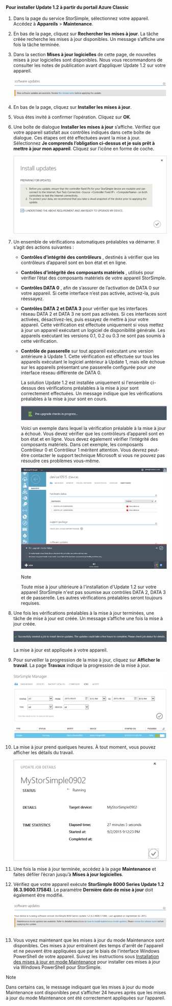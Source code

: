 <!--author=SharS last changed: 01/15/2016-->

#### <a name="to-install-update-12-from-the-azure-classic-portal"></a>Pour installer Update 1.2 à partir du portail Azure Classic
1. Dans la page du service StorSimple, sélectionnez votre appareil. Accédez à **Appareils** > **Maintenance**.
2. En bas de la page, cliquez sur **Rechercher les mises à jour**. La tâche créée recherche les mises à jour disponibles. Un message s’affiche une fois la tâche terminée.
3. Dans la section **Mises à jour logicielles** de cette page, de nouvelles mises à jour logicielles sont disponibles. Nous vous recommandons de consulter les notes de publication avant d’appliquer Update 1.2 sur votre appareil.
   
    ![Installer les mises à jour logicielles](./media/storsimple-install-update-via-portal/InstallUpdate12_11M.png)
4. En bas de la page, cliquez sur **Installer les mises à jour**.
5. Vous êtes invité à confirmer l’opération. Cliquez sur **OK**.
6. Une boîte de dialogue **Installer les mises à jour** s’affiche. Vérifiez que votre appareil satisfait aux contrôles indiqués dans cette boîte de dialogue. Ces étapes ont été effectuées avant la mise à jour. Sélectionnez **Je comprends l’obligation ci-dessus et je suis prêt à mettre à jour mon appareil**. Cliquez sur l’icône en forme de coche.
   
    ![Message de confirmation](./media/storsimple-install-update-via-portal/InstallUpdate12_2M.png)
7. Un ensemble de vérifications automatiques préalables va démarrer. Il s’agit des actions suivantes :
   
   * **Contrôles d’intégrité des contrôleurs** , destinés à vérifier que les contrôleurs d’appareil sont en bon état et en ligne.
   * **Contrôles d’intégrité des composants matériels** , utilisés pour vérifier l’état des composants matériels de votre appareil StorSimple.
   * **Contrôles DATA 0** , afin de s’assurer de l’activation de DATA 0 sur votre appareil. Si cette interface n’est pas activée, activez-la, puis réessayez.
   * **Contrôles DATA 2 et DATA 3** pour vérifier que les interfaces réseau DATA 2 et DATA 3 ne sont pas activées. Si ces interfaces sont activées, désactivez-les, puis essayez de mettre à jour votre appareil. Cette vérification est effectuée uniquement si vous mettez à jour un appareil exécutant un logiciel de disponibilité générale. Les appareils exécutant les versions 0.1, 0.2 ou 0.3 ne sont pas soumis à cette vérification.
   * **Contrôle de passerelle** sur tout appareil exécutant une version antérieure à Update 1. Cette vérification est effectuée sur tous les appareils exécutant le logiciel antérieur à Update 1, mais elle échoue sur les appareils présentant une passerelle configurée pour une interface réseau différente de DATA 0.
     
     La solution Update 1.2 est installée uniquement si l'ensemble ci-dessus des vérifications préalables à la mise à jour sont correctement effectuées. Un message indique que les vérifications préalables à la mise à jour sont en cours.
     
     ![Notification de la vérification préalable](./media/storsimple-install-update-via-portal/InstallUpdate12_3M.png)
     
     Voici un exemple dans lequel la vérification préalable à la mise à jour a échoué. Vous devez vérifier que les contrôleurs d’appareil sont en bon état et en ligne. Vous devez également vérifier l’intégrité des composants matériels. Dans cet exemple, les composants Contrôleur 0 et Contrôleur 1 méritent attention. Vous devrez peut-être contacter le support technique Microsoft si vous ne pouvez pas résoudre ces problèmes vous-même.
     
       ![Échec de la vérification préalable](./media/storsimple-install-update-via-portal/HCS_PreUpgradeChecksFailed-include.png)
     
     > [!NOTE]
     > Toute mise à jour ultérieure à l'installation d'Update 1.2 sur votre appareil StorSimple n'est pas soumise aux contrôles DATA 2, DATA 3 et de passerelle. Les autres vérifications préalables seront toujours requises.
     > 
     > 
8. Une fois les vérifications préalables à la mise à jour terminées, une tâche de mise à jour est créée. Un message s’affiche une fois la mise à jour créée.
   
    ![Création de la tâche de mise à jour](./media/storsimple-install-update-via-portal/InstallUpdate12_44M.png)
   
    La mise à jour est appliquée à votre appareil.
9. Pour surveiller la progression de la mise à jour, cliquez sur **Afficher le travail**. La page **Travaux** indique la progression de la mise à jour. 
   
    ![Progression de la tâche de mise à jour](./media/storsimple-install-update-via-portal/InstallUpdate12_5M.png)
10. La mise à jour prend quelques heures. À tout moment, vous pouvez afficher les détails du travail.
    
    ![Détails de la tâche de mise à jour](./media/storsimple-install-update-via-portal/InstallUpdate12_6M.png)
11. Une fois la mise à jour terminée, accédez à la page **Maintenance** et faites défiler l’écran jusqu’à **Mises à jour logicielles**.
12. Vérifiez que votre appareil exécute **StorSimple 8000 Series Update 1.2 (6.3.9600.17584)**. Le paramètre **Dernière date de mise à jour** doit également être modifié.
    
    ![Page Maintenance](./media/storsimple-install-update-via-portal/InstallUpdate12_10M.png)
13. Vous voyez maintenant que les mises à jour du mode Maintenance sont disponibles. Ces mises à jour entraînent des temps d'arrêt de l'appareil et ne peuvent être appliquées que par le biais de l'interface Windows PowerShell de votre appareil. Suivez les instructions sous [Installation des mises à jour en mode Maintenance](../articles/storsimple/storsimple-update-device.md#install-maintenance-mode-updates-via-windows-powershell-for-storsimple) pour installer ces mises à jour via Windows PowerShell pour StorSimple.

> [!NOTE]
> Dans certains cas, le message indiquant que les mises à jour du mode Maintenance sont disponibles peut s’afficher 24 heures après que les mises à jour du mode Maintenance ont été correctement appliquées sur l’appareil.  
> 
> 



<!--HONumber=Jan17_HO3-->


